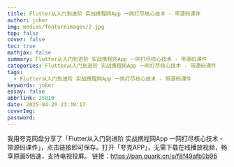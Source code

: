 ```yaml
---
title: Flutter从入门到进阶 实战携程网App 一网打尽核心技术 - 带源码课件
author: joker
img: medias/featureimages/2.jpg
top: false
cover: false
toc: true
mathjax: false
summary: Flutter从入门到进阶 实战携程网App 一网打尽核心技术 - 带源码课件
categories: Flutter从入门到进阶 实战携程网App 一网打尽核心技术 - 带源码课件
tags:
  - Flutter从入门到进阶 实战携程网App 一网打尽核心技术 - 带源码课件
keywords: joker
essay: false
abbrlink: 25810
date: 2025-04-20 23:39:17
coverImg:
password:
---
```


我用夸克网盘分享了「Flutter从入门到进阶 实战携程网App 一网打尽核心技术 - 带源码课件」，点击链接即可保存。打开「夸克APP」，无需下载在线播放视频，畅享原画5倍速，支持电视投屏。
链接：https://pan.quark.cn/s/f8f49afb0b96
